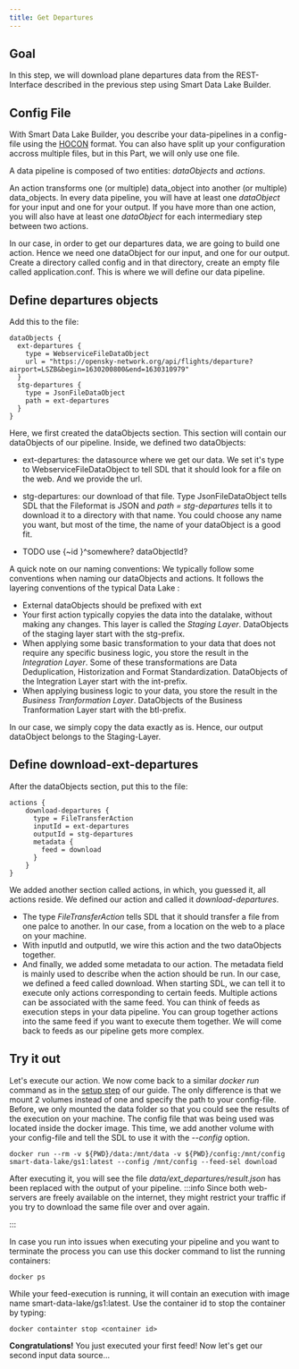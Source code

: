 ```yaml
---
title: Get Departures
---
```


## Goal

In this step, we will download plane departures data from the REST-Interface described in the previous step using Smart Data Lake Builder.

## Config File

With Smart Data Lake Builder, you describe your data-pipelines in a config-file using the [HOCON](https://github.com/lightbend/config/blob/master/HOCON.md) format.
You can also have split up your configuration accross multiple files, but in this Part, we will only use one file.

A data pipeline is composed of two entities: *dataObjects* and *actions*.

An action transforms one (or multiple) data_object into another (or multiple) data_objects.
In every data pipeline, you will have at least one *dataObject* for your input and one for your output.
If you have more than one action, you will also have at least one *dataObject* for each intermediary step between two actions.

In our case, in order to get our departures data, we are going to build one action. Hence we need one dataObject for our input, and one for our output.
Create a directory called config and in that directory, create an empty file called application.conf. This is where we will define our data pipeline.

## Define departures objects
Add this to the file:

    dataObjects {
      ext-departures {
        type = WebserviceFileDataObject
        url = "https://opensky-network.org/api/flights/departure?airport=LSZB&begin=1630200800&end=1630310979"
      }
      stg-departures {
        type = JsonFileDataObject
        path = ext-departures
      }
    }
Here, we first created the dataObjects section. This section will contain our dataObjects of our pipeline.
Inside, we defined two dataObjects:
- ext-departures: the datasource where we get our data. We set it's type to WebserviceFileDataObject to tell SDL that
it should look for a file on the web. And we provide the url.
- stg-departures: our download of that file. Type JsonFileDataObject tells SDL that the Fileformat is JSON and *path = stg-departures*
tells it to download it to a directory with that name. You could choose any name you want, but most of the time, the name of your dataObject is a good fit.

- TODO use {~id }^somewhere? dataObjectId?

A quick note on our naming conventions: We typically follow some conventions when naming our dataObjects and actions.
It follows the layering conventions of the typical Data Lake :
- External dataObjects should be prefixed with ext
- Your first action typically copyies the data into the datalake, without making any changes. This layer is called the *Staging Layer*.
DataObjects of the staging layer start with the stg-prefix.
- When applying some basic transformation to your data that does not require any specific business logic, you store the result in the *Integration Layer*. 
Some of these transformations are Data Deduplication, Historization and Format Standardization.
DataObjects of the Integration Layer start with the int-prefix.
- When applying business logic to your data, you store the result in the *Business Tranformation Layer*.
DataObjects of the Business Tranformation Layer start with the btl-prefix.

In our case, we simply copy the data exactly as is. Hence, our output dataObject belongs to the Staging-Layer.

## Define download-ext-departures
After the dataObjects section, put this to the file:

    actions {
        download-departures {
          type = FileTransferAction
          inputId = ext-departures
          outputId = stg-departures
          metadata {
            feed = download
          }
        }
    }

We added another section called actions, in which, you guessed it, all actions reside.
We defined our action and called it *download-departures*.
- The type *FileTransferAction* tells SDL that it should transfer a file from one palce to another.
In our case, from a location on the web to a place on your machine.
- With inputId and outputId, we wire this action and the two dataObjects together.
- And finally, we added some metadata to our action. The metadata field is mainly used to describe when the action should be run.
In our case, we defined a feed called download. When starting SDL, we can tell it to execute only actions corresponding to certain feeds.
Multiple actions can be associated with the same feed. You can think of feeds as execution steps in your data pipeline.
You can group together actions into the same feed if you want to execute them together. We will come back to feeds as our pipeline gets more complex.


## Try it out

Let's execute our action. We now come back to a similar *docker run* command as in the [setup step](getting-started/setup.md) of our guide.
The only difference is that we mount 2 volumes instead of one and specify the path to your config-file.
Before, we only mounted the data folder so that you could see the results of the execution on your machine.
The config file that was being used was located inside the docker image.
This time, we add another volume with your config-file and tell the SDL to use it with the *--config* option.

    docker run --rm -v ${PWD}/data:/mnt/data -v ${PWD}/config:/mnt/config smart-data-lake/gs1:latest --config /mnt/config --feed-sel download

After executing it, you will see the file *data/ext_departures/result.json* has been replaced with the output of your pipeline.
:::info
Since both web-servers are freely available on the internet, they might restrict your traffic if you try to download the same file over and over again.

:::

In case you run into issues when executing your pipeline and you want to terminate the process
you can use this docker command to list the running containers:

    docker ps

While your feed-execution is running, it will contain
an execution with image name smart-data-lake/gs1:latest.
Use the container id to stop the container by typing:
    
    docker containter stop <container id>


**Congratulations!** You just executed your first feed! Now let's get our second input data source...


